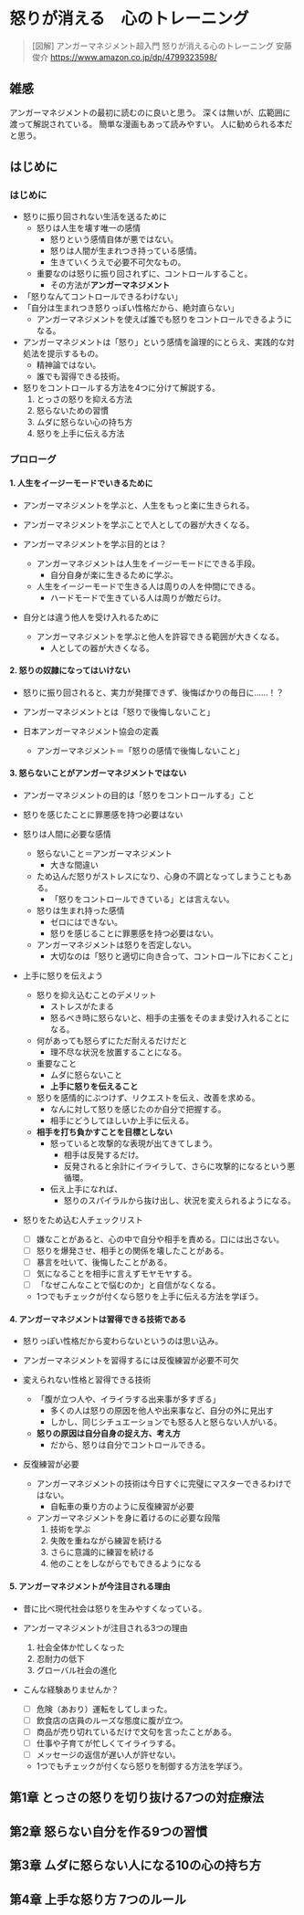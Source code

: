 # 怒りが消える　心のトレーニング

>[図解] アンガーマネジメント超入門 怒りが消える心のトレーニング
>安藤 俊介
>https://www.amazon.co.jp/dp/4799323598/


## 雑感

アンガーマネジメントの最初に読むのに良いと思う。
深くは無いが、広範囲に渡って解説されている。
簡単な漫画もあって読みやすい。
人に勧められる本だと思う。

## はじめに

### はじめに

- 怒りに振り回されない生活を送るために
	- 怒りは人生を壊す唯一の感情
		- 怒りという感情自体が悪ではない。
		- 怒りは人間が生まれつき持っている感情。
		- 生きていくうえで必要不可欠なもの。
	- 重要なのは怒りに振り回されずに、コントロールすること。
		- その方法が**アンガーマネジメント**
- 「怒りなんてコントロールできるわけない」
- 「自分は生まれつき怒りっぽい性格だから、絶対直らない」
	- アンガーマネジメントを使えば誰でも怒りをコントロールできるようになる。
- アンガーマネジメントは「怒り」という感情を論理的にとらえ、実践的な対処法を提示するもの。
	- 精神論ではない。
	- 誰でも習得できる技術。
- 怒りをコントロールする方法を4つに分けて解説する。
	1. とっさの怒りを抑える方法
	2. 怒らないための習慣
	3. ムダに怒らない心の持ち方
	4. 怒りを上手に伝える方法

### プロローグ

#### 1. 人生をイージーモードでいきるために

- アンガーマネジメントを学ぶと、人生をもっと楽に生きられる。
- アンガーマネジメントを学ぶことで人としての器が大きくなる。

- アンガーマネジメントを学ぶ目的とは？
	- アンガーマネジメントは人生をイージーモードにできる手段。
		- 自分自身が楽に生きるために学ぶ。
	- 人生をイージーモードで生きる人は周りの人を仲間にできる。
		- ハードモードで生きている人は周りが敵だらけ。
- 自分とは違う他人を受け入れるために
	- アンガーマネジメントを学ぶと他人を許容できる範囲が大きくなる。
		- 人としての器が大きくなる。

#### 2. 怒りの奴隷になってはいけない

- 怒りに振り回されると、実力が発揮できず、後悔ばかりの毎日に……！？
- アンガーマネジメントとは「怒りで後悔しないこと」

- 日本アンガーマネジメント協会の定義
	- アンガーマネジメント＝「怒りの感情で後悔しないこと」

#### 3. 怒らないことがアンガーマネジメントではない

- アンガーマネジメントの目的は「怒りをコントロールする」こと
- 怒りを感じたことに罪悪感を持つ必要はない

- 怒りは人間に必要な感情
	- 怒らないこと＝アンガーマネジメント
		- 大きな間違い
	- ため込んだ怒りがストレスになり、心身の不調となってしまうこともある。
		- 「怒りをコントロールできている」とは言えない。
	- 怒りは生まれ持った感情
		- ゼロにはできない。
		- 怒りを感じることに罪悪感を持つ必要はない。
	- アンガーマネジメントは怒りを否定しない。
		- 大切なのは「怒りと適切に向き合って、コントロール下におくこと」
- 上手に怒りを伝えよう
	- 怒りを抑え込むことのデメリット
		- ストレスがたまる
		- 怒るべき時に怒らないと、相手の主張をそのまま受け入れることになる。
	- 何があっても怒らずにただ耐えるだけだと
		- 理不尽な状況を放置することになる。
	- 重要なこと
		- ムダに怒らないこと
		- **上手に怒りを伝えること**
	- 怒りを感情的にぶつけず、リクエストを伝え、改善を求める。
		- なんに対して怒りを感じたのか自分で把握する。
		- 相手にどうしてほしいか上手に伝える。
	- **相手を打ち負かすことを目標としない**
		- 怒っていると攻撃的な表現が出てきてしまう。
			- 相手は反発するだけ。
			- 反発されると余計にイライラして、さらに攻撃的になるという悪循環。
		- 伝え上手になれば、
			- 怒りのスパイラルから抜け出し、状況を変えられるようになる。
- 怒りをため込む人チェックリスト
	- [ ] 嫌なことがあると、心の中で自分や相手を責める。口には出さない。
	- [ ] 怒りを爆発させ、相手との関係を壊したことがある。
	- [ ] 暴言を吐いて、後悔したことがある。
	- [ ] 気になることを相手に言えずモヤモヤする。
	- [ ] 「なぜこんなことで悩むのか」と自信がなくなる。
	- 1つでもチェックが付くなら怒りを上手に伝える方法を学ぼう。

#### 4. アンガーマネジメントは習得できる技術である

- 怒りっぽい性格だから変わらないというのは思い込み。
- アンガーマネジメントを習得するには反復練習が必要不可欠

- 変えられない性格と習得できる技術
	- 「腹が立つ人や、イライラする出来事が多すぎる」
		- 多くの人は怒りの原因を他人や出来事など、自分の外に見出す
		- しかし、同じシチュエーションでも怒る人と怒らない人がいる。
	- **怒りの原因は自分自身の捉え方、考え方**
		- だから、怒りは自分でコントロールできる。
- 反復練習が必要
	- アンガーマネジメントの技術は今日すぐに完璧にマスターできるわけではない。
		- 自転車の乗り方のように反復練習が必要
	- アンガーマネジメントを身に着けるのに必要な段階
		1. 技術を学ぶ
		2. 失敗を重ねながら練習を続ける
		3. さらに意識的に練習を続ける
		4. 他のことをしながらでもできるようになる

#### 5. アンガーマネジメントが今注目される理由

- 昔に比べ現代社会は怒りを生みやすくなっている。

- アンガーマネジメントが注目される3つの理由
	1. 社会全体か忙しくなった
	2. 忍耐力の低下
	3. グローバル社会の進化

- こんな経験ありませんか？
	- [ ] 危険（あおり）運転をしてしまった。
	- [ ] 飲食店の店員のルーズな態度に腹が立つ。
	- [ ] 商品が売り切れているだけで文句を言ったことがある。
	- [ ] 仕事や子育てが忙しくてイライラする。
	- [ ] メッセージの返信が遅い人が許せない。
	- 1つでもチェックが付くなら怒りを制御する方法を学ぼう。

## 第1章 とっさの怒りを切り抜ける7つの対症療法

## 第2章 怒らない自分を作る9つの習慣

## 第3章 ムダに怒らない人になる10の心の持ち方

## 第4章 上手な怒り方 7つのルール


